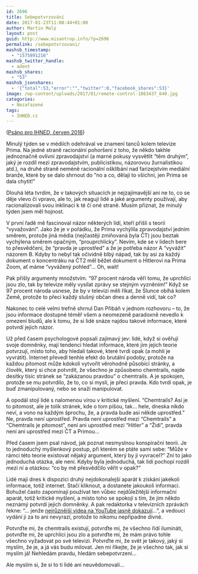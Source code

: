 ```yaml
---
id: 2696
title: Sebepotvrzování
date: 2017-01-23T11:08:44+01:00
author: Martin Malý
layout: post
guid: http://www.misantrop.info/?p=2696
permalink: /sebepotvrzovani/
mashsb_timestamp:
  - "1575891216"
mashsb_twitter_handle:
  - adent
mashsb_shares:
  - "53"
mashsb_jsonshares:
  - '{"total":53,"error":"","twitter":0,"facebook_shares":53}'
image: /wp-content/uploads/2017/01/remote-control-1863437_640.jpg
categories:
  - Nezařazené
tags:
  - IHNED.cz
---
```

<span style="font-weight: 400;">(<a href="http://m.ihned.cz/c1-65322980-potvrdte-mi-ze-vsechno-ridi-iluminati-a-ja-vas-budu-milovat">Psáno pro IHNED, červen 2016</a>)</span>

<span style="font-weight: 400;">Minulý týden se v médiích odehrával ve znamení tanců kolem televize Prima. Na jedné straně racionální pohoršení z toho, že někdo takhle jednoznačně ovlivní zpravodajství (a marné pokusy vysvětlit “těm druhým”, jaký je rozdíl mezi zpravodajstvím, publicistikou, názorovou žurnalistikou atd.), na druhé straně neméně racionální ošklíbání nad farizejstvím mediální branže, které by se dalo shrnout do “no a co, dělají to všichni, jen Prima se dala chytit!”</span>

<span style="font-weight: 400;">Dlouhá léta tvrdím, že v takových situacích je nejzajímavější ani ne to, co se děje vlevo či vpravo, ale to, jak reagují lidé a jaké argumenty používají, aby racionalizovali svou inklinaci k té či oné straně. Musím přiznat, že minulý týden jsem měl hojnost.</span>

<span style="font-weight: 400;">V první řadě mě fascinoval názor některých lidí, kteří přišli s teorií “vyvažování”. Jako že je v pořádku, že Prima vychýlila zpravodajství jedním směrem, protože jiná média (nejčastěji zmiňovaná byla ČT) jsou beztak vychýlena směrem opačným, “prouprchlicky”. Nevím, kde se v lidech bere to přesvědčení, že “pravda je uprostřed” a že je potřeba názor A “vyvážit” názorem B. Kdyby to nebyl tak očividně blbý nápad, tak by asi za každý dokument o koncentráku na ČT2 měl běžet dokument o Hitlerovi na Prima Zoom, ať máme “vyvážený pohled”&#8230; Oh, wait!</span>

<span style="font-weight: 400;">Pak přišly argumenty množstvím. “97 procent národa věří tomu, že uprchlíci jsou zlo, tak by televize měly vysílat zprávy se stejným vyzněním!” Když se 97 procent národa usnese, že by v televizi měli říkat, že Slunce obíhá kolem Země, protože to přeci každý slušný občan dnes a denně vidí, tak co? </span>

<span style="font-weight: 400;">Nakonec to celé velmi trefně shrnul Dan Přibáň v jednom rozhovoru &#8211; to, že jsou informace dostupné téměř všem a neomezeně paradoxně nevedlo k omezení bludů, ale k tomu, že si lidé snáze najdou takové informace, které potvrdí jejich názor.</span>

<span style="font-weight: 400;">Už před časem psychologové popsali zajímavý jev: lidé, když si ověřují svoje domněnky, mají tendenci hledat informace, které jim jejich teorie potvrzují, místo toho, aby hledali takové, které tvrdí opak (a mohli je vyvrátit). Internet převedl tenhle efekt do brutální podoby, protože na každou pitomost může kdokoli vytvořit věrohodně působící stránky, a člověk, který si chce potvrdit, že všechno je způsobeno chemtrails, najde desítky tisíc stránek se “zakázanou pravdou” o chemtrails. A je spokojen, protože se mu potvrdilo, že to, co si myslí, je přeci pravda. Kdo tvrdí opak, je buď zmanipulovaný, nebo se snaží manipulovat.</span>

<span style="font-weight: 400;">A opodál stojí lidé s nalomenou vírou v kritické myšlení. “Chemtrails? Asi je to pitomost, ale je tolik stránek, kde o tom píšou, tak… hele, dneska nikdo neví, a vono na každým šprochu, že, a pravda bude asi někde uprostřed.” Ne, pravda není uprostřed. Pravda není uprostřed mezi “Chemtrails” a “Chemtrails je pitomost”, není ani uprostřed mezi “Hitler” a “Židi”, pravda není ani uprostřed mezi ČT a Primou…</span>

<span style="font-weight: 400;">Před časem jsem psal návod, jak poznat nesmyslnou konspirační teorii. Je to jednoduchý myšlenkový postup, při kterém se ptáte sami sebe: “Může v rámci této teorie existovat nějaký argument, který by ji vyvracel?” Zní to jako jednoduchá otázka, ale není. Kdyby byla jednoduchá, tak lidi pochopí rozdíl mezi ní a otázkou: “co by mě přesvědčilo věřit v opak?”</span>

<span style="font-weight: 400;">Lidé mají dnes k dispozici druhý nejdokonalejší aparát k získání jakékoli informace, totiž internet. Stačí kliknout, a dostanete jakoukoli informaci. Bohužel často zapomínají používat ten vůbec nejdůležitější informační aparát, totiž kritické myšlení, a místo toho se spokojí s tím, že jim někdo neznámý potvrdí jejich domněnky. A pak redaktorka v televizních zprávách řekne: “&#8230; jenže <a href="http://www.misantrop.info/3d-bomba-na-barrandove/">nejrůznější videa na YouTube jasně dokazují</a>&#8230;”, a vedoucí vydání ji za to ani nevyrazí, protože to nikomu nepřipadne divné.</span>

<span style="font-weight: 400;">Potvrďte mi, že chemtrails existují, potvrďte mi, že všechno řídí ilumináti, potvrďte mi, že uprchlíci jsou zlo a potvrďte mi, že mám právo tohle všechno vyžadovat po své televizi. Potvrďte mi, že svět je takový, jaký si myslím, že je, a já vás budu milovat. Jen mi říkejte, že je všechno tak, jak si myslím já! Nehledám pravdu, hledám sebepotvrzení…</span>

<span style="font-weight: 400;">Ale myslím si, že si to ti lidé ani neuvědomovali&#8230;</span>
